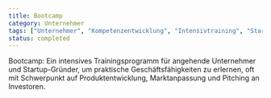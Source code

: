 ```yaml
---
title: Bootcamp
category: Unternehmer
tags: ["Unternehmer", "Kompetenzentwicklung", "Intensivtraining", "Startup-Bildung"]
status: completed
---
```

Bootcamp: Ein intensives Trainingsprogramm für angehende Unternehmer und Startup-Gründer, um praktische Geschäftsfähigkeiten zu erlernen, oft mit Schwerpunkt auf Produktentwicklung, Marktanpassung und Pitching an Investoren.